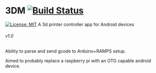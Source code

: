 # 3DM [![Build Status](https://travis-ci.com/nlACh/3DM.svg?branch=master)](https://github.com/nlACh/3DM)
[![License: MIT](https://img.shields.io/badge/License-MIT-yellow.svg)](https://opensource.org/licenses/MIT)
A 3d printer controller app for Android devices

###### v1.0

Ability to parse and send gcode to Arduino+RAMPS setup.

Aimed to probably replace a raspberry pi with an OTG capable android device.

